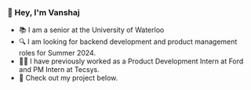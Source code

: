 ### 👋 Hey, I'm Vanshaj
- 📚 I am a senior at the University of Waterloo
- 🔍 I am looking for backend development and product management roles for Summer 2024.
- 👨‍💻 I have previously worked as a Product Development Intern at Ford and PM Intern at Tecsys.
- 📌 Check out my project below.



<!--
**vanshajvohra/vanshajvohra** is a ✨ _special_ ✨ repository because its `README.md` (this file) appears on your GitHub profile.

Here are some ideas to get you started:

- 🔭 I’m currently working on ...
- 🌱 I’m currently learning ...
- 👯 I’m looking to collaborate on ...
- 🤔 I’m looking for help with ...
- 💬 Ask me about ...
- 📫 How to reach me: ...
- 😄 Pronouns: ...
- ⚡ Fun fact: ...
-->
